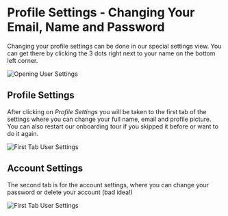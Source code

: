 # Profile Settings - Changing Your Email, Name and Password

Changing your profile settings can be done in our special settings view. You can get there by clicking the 3 dots right next to your name on the bottom left corner.

![Opening User Settings](../img/guides/opening_user_settings.png)

## Profile Settings

After clicking on *Profile Settings* you will be taken to the first tab of the settings where you can change your full name, email and profile picture.
You can also restart our onboarding tour if you skipped it before or want to do it again.

![First Tab User Settings](../img/guides/user_settings_view1.png)

## Account Settings

The second tab is for the account settings, where you can change your password or delete your account (bad idea!)

![First Tab User Settings](../img/guides/user_settings_view2.png)